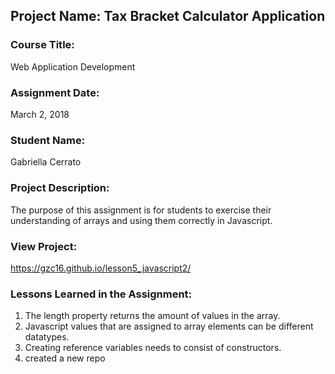 ## Project Name:  Tax Bracket Calculator Application

### Course Title:
Web Application Development

### Assignment Date:  
March 2, 2018

### Student Name:  
Gabriella Cerrato

### Project Description:
The purpose of this assignment is for students to exercise their understanding of arrays and using them correctly in Javascript. 

### View Project:
https://gzc16.github.io/lesson5_javascript2/

### Lessons Learned in the Assignment:
1. The length property returns the amount of values in the array. 
2. Javascript values that are assigned to array elements can be different datatypes. 
3. Creating reference variables needs to consist of constructors. 
4. created a new repo

